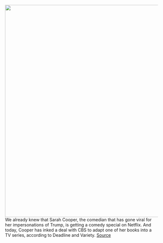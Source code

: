 <img src='https://cdn.vox-cdn.com/thumbor/VwKDW2kcofWXNWabWEY-g0ZgkuY=/0x0:1024x768/1200x800/filters:focal(431x303:593x465)/cdn.vox-cdn.com/uploads/chorus_image/image/67266125/Sarah_Cooper.0.jpg' width='700px' /><br/>
We already knew that Sarah Cooper, the comedian that has gone viral for her impersonations of Trump, is getting a comedy special on Netflix. And today, Cooper has inked a deal with CBS to adapt one of her books into a TV series, according to Deadline and Variety.
<a href='https://www.theverge.com/2020/8/20/21378132/sarah-cooper-trump-impersonator-tiktok-twitter-cbs-tv-show'> Source <a/>